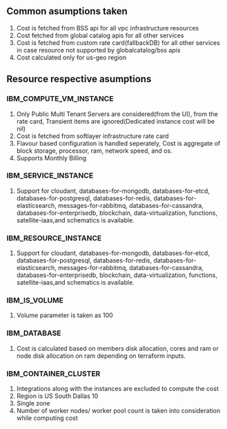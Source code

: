 ## Common asumptions taken 

1. Cost is fetched from BSS api for all vpc infrastructure resources
2. Cost fetched from global catalog apis for all other services
3. Cost is fetched from custom rate card(fallbackDB) for all other services in case resource not supported by globalcatalog/bss apis
4. Cost calculated only for us-geo region



## Resource respective asumptions

### IBM_COMPUTE_VM_INSTANCE

1. Only Public Multi Tenant Servers are considered(from the UI), from the rate card, Transient items are ignored(Dedicated instance cost will be nil)
2. Cost is fetched from softlayer infrastructure rate card
3. Flavour based configuration is handled seperately, Cost is aggregate of block storage, processor, ram, network speed, and os.
4. Supports Monthly Billing

### IBM_SERVICE_INSTANCE

1. Support for cloudant, databases-for-mongodb, databases-for-etcd, databases-for-postgresql, databases-for-redis, databases-for-elasticsearch, messages-for-rabbitmq, databases-for-cassandra, databases-for-enterprisedb, blockchain, data-virtualization, functions, satellite-iaas,and schematics is available.

### IBM_RESOURCE_INSTANCE

1. Support for cloudant, databases-for-mongodb, databases-for-etcd, databases-for-postgresql, databases-for-redis, databases-for-elasticsearch, messages-for-rabbitmq, databases-for-cassandra, databases-for-enterprisedb, blockchain, data-virtualization, functions, satellite-iaas,and schematics is available.

### IBM_IS_VOLUME

1. Volume parameter is taken as 100

### IBM_DATABASE

1. Cost is calculated based on members disk allocation, cores and ram or node disk allocation on ram depending on terraform inputs.

### IBM_CONTAINER_CLUSTER

1. Integrations along with the instances are excluded to compute the cost
2. Region is US South Dallas 10
3. Single zone
4. Number of worker nodes/ worker pool count is taken into consideration while computing cost